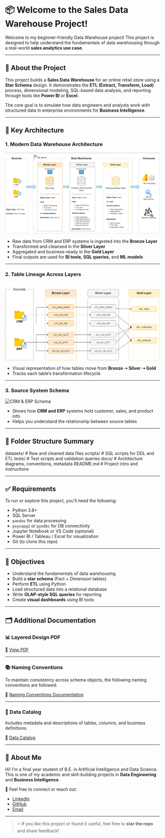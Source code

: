 # 📦 Welcome to the Sales Data Warehouse Project!

Welcome to my beginner-friendly Data Warehouse project! This project is designed to help understand the fundamentals of data warehousing through a real-world **sales analytics use case**.

---

## 📘 About the Project

This project builds a **Sales Data Warehouse** for an online retail store using a **Star Schema** design. It demonstrates the **ETL (Extract, Transform, Load)** process, dimensional modeling, SQL-based data analysis, and reporting through tools like **Power BI** or **Excel**.

The core goal is to simulate how data engineers and analysts work with structured data in enterprise environments for **Business Intelligence**.

---

## 🧠 Key Architecture

### 1. Modern Data Warehouse Architecture
![Modern Data Warehouse Architecture](./docs/data_architecture.png)
- Raw data from CRM and ERP systems is ingested into the **Bronze Layer**
- Transformed and cleansed in the **Silver Layer**
- Aggregated and business-ready in the **Gold Layer**
- Final outputs are used for **BI tools**, **SQL queries**, and **ML models**

---

### 2. Table Lineage Across Layers
![Bronze to Gold Layer Mapping](./docs/data_flow.png)
- Visual representation of how tables move from **Bronze ➝ Silver ➝ Gold**
- Tracks each table’s transformation lifecycle

---

### 3. Source System Schema
![CRM & ERP Schema](./images/source_schema.png)
- Shows how **CRM and ERP** systems hold customer, sales, and product info
- Helps you understand the relationship between source tables


---

## 📂 Folder Structure Summary

datasets/ # Raw and cleaned data files
scripts/ # SQL scripts for DDL and ETL
tests/ # Test scripts and validation queries
docs/ # Architecture diagrams, conventions, metadata
README.md # Project intro and instructions

---

## ✅ Requirements

To run or explore this project, you'll need the following:

- Python 3.8+
- SQL Server
- `pandas` for data processing
- `psycopg2` or `pyodbc` for DB connectivity
- Jupyter Notebook or VS Code (optional)
- Power BI / Tableau / Excel for visualization
- Git (to clone this repo)

---

## 🎯 Objectives

- Understand the fundamentals of data warehousing  
- Build a **star schema** (Fact + Dimension tables)  
- Perform **ETL** using Python  
- Load structured data into a relational database  
- Write **OLAP-style SQL queries** for reporting  
- Create **visual dashboards** using BI tools  

---

## 🗂️ Additional Documentation

### 📊 Layered Design PDF
📎 [View PDF](./docs/data_layers.pdf)

---

### 📚 Naming Conventions

To maintain consistency across schema objects, the following naming conventions are followed:

🔗 [Naming Conventions Documentation](./docs/naming_conventions.md)

---

### 🧾 Data Catalog

Includes metadata and descriptions of tables, columns, and business definitions.

🔗 [Data Catalog](./docs/data_catalog.md)

---

## 👤 About Me

Hi! I’m a final year student of B.E. in Artificial Intelligence and Data Science.  
This is one of my academic and skill-building projects in **Data Engineering** and **Business Intelligence**.

📧 Feel free to connect or reach out:  
- [LinkedIn](https://www.linkedin.com/in/pravin-kawthale-ba9787337/)  
- [GitHub](https://github.com/pravin-kavthale)  
- [Email](mailto:kavthalepravin@gmail.com)

---

> ⭐ If you like this project or found it useful, feel free to **star the repo** and share feedback!
